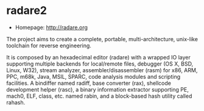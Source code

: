 # radare2

* Homepage: http://radare.org

The project aims to create a complete, portable, multi-architecture,
 unix-like toolchain for reverse engineering.

 It is composed by an hexadecimal editor (radare) with a wrapped IO
 layer supporting multiple backends for local/remote files, debugger
 (OS X, BSD, Linux, W32), stream analyzer, assembler/disassembler (rasm)
 for x86, ARM, PPC, m68k, Java, MSIL, SPARC, code analysis modules and
 scripting facilities. A bindiffer named radiff, base converter (rax),
 shellcode development helper (rasc), a binary information extractor
 supporting PE, mach0, ELF, class, etc. named rabin, and a block-based
 hash utility called rahash.
